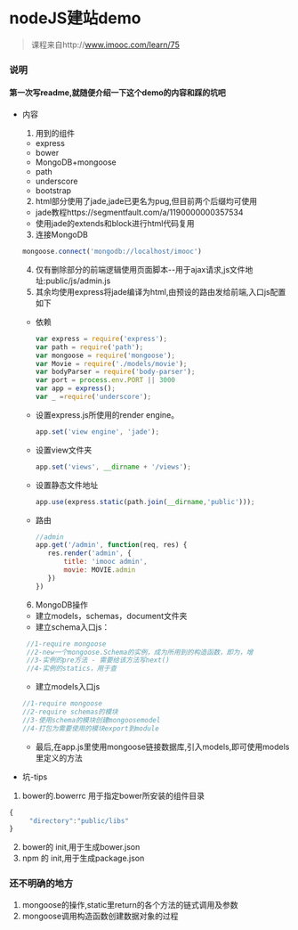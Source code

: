 # nodeJS建站demo
> 课程来自http://www.imooc.com/learn/75

### 说明
#### 第一次写readme,就随便介绍一下这个demo的内容和踩的坑吧
* 内容
  1. 用到的组件
   * express
   * bower
   * MongoDB+mongoose
   * path
   * underscore
   * bootstrap
  2. html部分使用了jade,jade已更名为pug,但目前两个后缀均可使用

   * jade教程https://segmentfault.com/a/1190000000357534
   * 使用jade的extends和block进行html代码复用
  3. 连接MongoDB
   ```js
   mongoose.connect('mongodb://localhost/imooc')
   ```
  4. 仅有删除部分的前端逻辑使用页面脚本--用于ajax请求,js文件地址:public/js/admin.js
  5. 其余均使用express将jade编译为html,由预设的路由发给前端,入口js配置如下
   * 依赖
     ```js
     var express = require('express');
     var path = require('path');
     var mongoose = require('mongoose');
     var Movie = require('./models/movie');
     var bodyParser = require('body-parser');
     var port = process.env.PORT || 3000
     var app = express();
     var _ =require('underscore');
     ```
   * 设置express.js所使用的render engine。
     ```js
     app.set('view engine', 'jade');
     ```

   * 设置view文件夹
     ```js
     app.set('views', __dirname + '/views');
     ```

   * 设置静态文件地址
     ```js
     app.use(express.static(path.join(__dirname,'public')));
     ```
   * 路由
     ```js
     //admin
     app.get('/admin', function(req, res) {
     	res.render('admin', {
     		title: 'imooc admin',
     		movie: MOVIE.admin
     	})
     })
     ```
  6. MongoDB操作
   * 建立models，schemas，document文件夹
   * 建立schema入口js：
   ```js
    //1-require mongoose
    //2-new一个mongoose.Schema的实例，成为所用到的构造函数，即为，增
    //3-实例的pre方法 - 需要给该方法写next()
    //4-实例的statics，用于查
    ```
    * 建立models入口js
    ```js
    //1-require mongoose
    //2-require schemas的模块
    //3-使用schema的模块创建mongoosemodel
    //4-打包为需要使用的模块export到module
    ```
    * 最后,在app.js里使用mongoose链接数据库,引入models,即可使用models里定义的方法
* 坑-tips
 1. bower的.bowerrc
  用于指定bower所安装的组件目录
  ```js
  {
       "directory":"public/libs"
  }
  ```
 2. bower的 init,用于生成bower.json
 3. npm 的 init,用于生成package.json

### 还不明确的地方
   1. mongoose的操作,static里return的各个方法的链式调用及参数
   2. mongoose调用构造函数创建数据对象的过程
